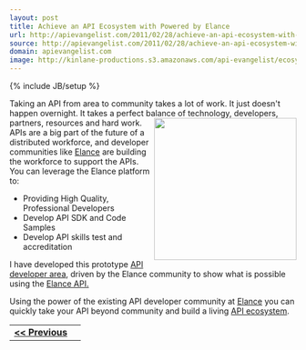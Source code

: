 ```yaml
---
layout: post
title: Achieve an API Ecosystem with Powered by Elance
url: http://apievangelist.com/2011/02/28/achieve-an-api-ecosystem-with-powered-by-elance/
source: http://apievangelist.com/2011/02/28/achieve-an-api-ecosystem-with-powered-by-elance/
domain: apievangelist.com
image: http://kinlane-productions.s3.amazonaws.com/api-evangelist/ecosystem.png
---
```

{% include JB/setup %}<p>Taking an API from area to community takes a lot of work.   It just doesn't happen overnight.  It takes a perfect balance of technology, developers, partners, resources and hard work.
<img src="http://kinlane-productions.s3.amazonaws.com/api-evangelist/ecosystem.png" alt="" width="250" align="right" />
APIs are a big part of the future of a distributed workforce, and developer communities like <a title="Elance" href="http://www.elance.com">Elance</a> are building the workforce to support the APIs.  You can leverage the Elance platform to:
<ul class="mainlist">
	<li>Providing High Quality, Professional Developers</li>
	<li>Develop API SDK and Code Samples</li>
	<li>Develop API skills test and accreditation</li>
</ul>
I have developed this prototype <a title="API developer area" href="http://elance.apievangelist.com/">API developer area</a>, driven by the Elance community to show what is possible using the <a title="Elance API" href="http://www.elance.com/p/api">Elance API.</a><p></p>
Using the power of the existing API developer community at <a title="Elance" href="http://www.elance.com">Elance</a> you can quickly take your API beyond community and build a living <a title="API Ecosystem" href="http://www.apievangelist.com/ecosystem.php">API ecosystem</a>.
<table cellspacing="5" cellpadding="5" width="100%">
<tbody>
<tr>
<td align="left"><strong><a title="Develop an Elance Skills Test for Your API Area" href="http://www.kinlane.com/2011/02/develop-an-elance-skills-test-for-your-api-area/">&lt;&lt; Previous</a></strong></td>
<td align="right"><strong>
</strong></td>
</tr>
</tbody>
</table>
</p>
